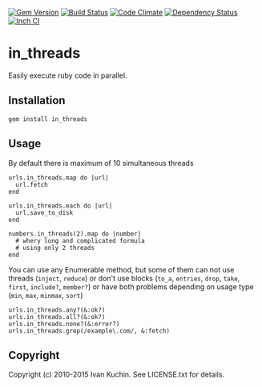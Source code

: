 [![Gem Version](https://img.shields.io/gem/v/in_threads.svg?style=flat)](https://rubygems.org/gems/in_threads)
[![Build Status](https://img.shields.io/travis/toy/in_threads/master.svg?style=flat)](https://travis-ci.org/toy/in_threads)
[![Code Climate](https://img.shields.io/codeclimate/github/toy/in_threads.svg?style=flat)](https://codeclimate.com/github/toy/in_threads)
[![Dependency Status](https://img.shields.io/gemnasium/toy/in_threads.svg?style=flat)](https://gemnasium.com/toy/in_threads)
[![Inch CI](http://inch-ci.org/github/toy/in_threads.svg?branch=master&style=flat)](http://inch-ci.org/github/toy/in_threads)

# in_threads

Easily execute ruby code in parallel.

## Installation

    gem install in_threads

## Usage

By default there is maximum of 10 simultaneous threads

    urls.in_threads.map do |url|
      url.fetch
    end

    urls.in_threads.each do |url|
      url.save_to_disk
    end

    numbers.in_threads(2).map do |number|
      # whery long and complicated formula
      # using only 2 threads
    end

You can use any Enumerable method, but some of them can not use threads (`inject`, `reduce`) or don't use blocks (`to_a`, `entries`, `drop`, `take`, `first`, `include?`, `member?`) or have both problems depending on usage type (`min`, `max`, `minmax`, `sort`)

    urls.in_threads.any?(&:ok?)
    urls.in_threads.all?(&:ok?)
    urls.in_threads.none?(&:error?)
    urls.in_threads.grep(/example\.com/, &:fetch)

## Copyright

Copyright (c) 2010-2015 Ivan Kuchin. See LICENSE.txt for details.
